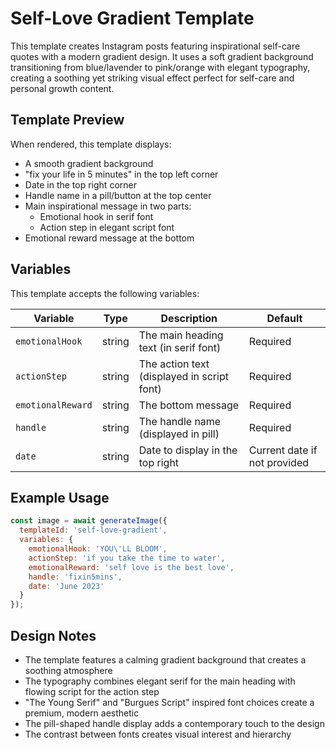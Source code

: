 # Self-Love Gradient Template

This template creates Instagram posts featuring inspirational self-care quotes with a modern gradient design. It uses a soft gradient background transitioning from blue/lavender to pink/orange with elegant typography, creating a soothing yet striking visual effect perfect for self-care and personal growth content.

## Template Preview

When rendered, this template displays:
- A smooth gradient background
- "fix your life in 5 minutes" in the top left corner
- Date in the top right corner
- Handle name in a pill/button at the top center
- Main inspirational message in two parts:
  - Emotional hook in serif font
  - Action step in elegant script font
- Emotional reward message at the bottom

## Variables

This template accepts the following variables:

| Variable | Type | Description | Default |
|----------|------|-------------|---------|
| `emotionalHook` | string | The main heading text (in serif font) | Required |
| `actionStep` | string | The action text (displayed in script font) | Required |
| `emotionalReward` | string | The bottom message | Required |
| `handle` | string | The handle name (displayed in pill) | Required |
| `date` | string | Date to display in the top right | Current date if not provided |

## Example Usage

```javascript
const image = await generateImage({
  templateId: 'self-love-gradient',
  variables: {
    emotionalHook: 'YOU\'LL BLOOM',
    actionStep: 'if you take the time to water',
    emotionalReward: 'self love is the best love',
    handle: 'fixin5mins',
    date: 'June 2023'
  }
});
```

## Design Notes

- The template features a calming gradient background that creates a soothing atmosphere
- The typography combines elegant serif for the main heading with flowing script for the action step
- "The Young Serif" and "Burgues Script" inspired font choices create a premium, modern aesthetic
- The pill-shaped handle display adds a contemporary touch to the design
- The contrast between fonts creates visual interest and hierarchy 